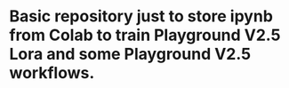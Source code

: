 # Basic repository just to store ipynb from Colab to train Playground V2.5 Lora and some Playground V2.5 workflows.
